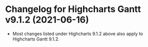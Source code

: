 # Changelog for Highcharts Gantt v9.1.2 (2021-06-16)

- Most changes listed under Highcharts 9.1.2 above also apply to Highcharts Gantt 9.1.2.
